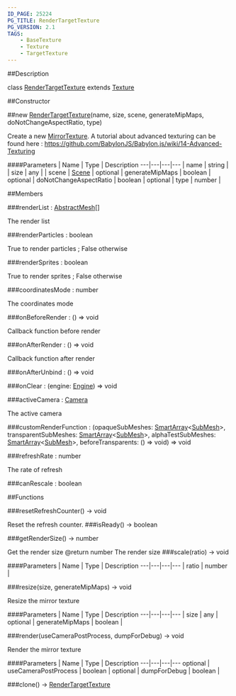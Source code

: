 ```yaml
---
ID_PAGE: 25224
PG_TITLE: RenderTargetTexture
PG_VERSION: 2.1
TAGS:
    - BaseTexture
    - Texture
    - TargetTexture
---
```

##Description

class [RenderTargetTexture](/classes/2.2-alpha/RenderTargetTexture) extends [Texture](/classes/2.2-alpha/Texture)



##Constructor

##new [RenderTargetTexture](/classes/2.2-alpha/RenderTargetTexture)(name, size, scene, generateMipMaps, doNotChangeAspectRatio, type)

Create a new [MirrorTexture](/classes/2.2-alpha/MirrorTexture).
A tutorial about advanced texturing can be found here : https://github.com/BabylonJS/Babylon.js/wiki/14-Advanced-Texturing

####Parameters
 | Name | Type | Description
---|---|---|---
 | name | string | 
 | size | any | 
 | scene | [Scene](/classes/2.2-alpha/Scene) | 
optional | generateMipMaps | boolean | 
optional | doNotChangeAspectRatio | boolean | 
optional | type | number | 

##Members

###renderList : [AbstractMesh](/classes/2.2-alpha/AbstractMesh)[]

The render list

###renderParticles : boolean

True to render particles ; False otherwise

###renderSprites : boolean

True to render sprites ; False otherwise

###coordinatesMode : number

The coordinates mode

###onBeforeRender : () =&gt; void

Callback function before render

###onAfterRender : () =&gt; void

Callback function after render

###onAfterUnbind : () =&gt; void



###onClear : (engine: [Engine](/classes/2.2-alpha/Engine)) =&gt; void



###activeCamera : [Camera](/classes/2.2-alpha/Camera)

The active camera

###customRenderFunction : (opaqueSubMeshes: [SmartArray](/classes/2.2-alpha/SmartArray)&lt;[SubMesh](/classes/2.2-alpha/SubMesh)&gt;, transparentSubMeshes: [SmartArray](/classes/2.2-alpha/SmartArray)&lt;[SubMesh](/classes/2.2-alpha/SubMesh)&gt;, alphaTestSubMeshes: [SmartArray](/classes/2.2-alpha/SmartArray)&lt;[SubMesh](/classes/2.2-alpha/SubMesh)&gt;, beforeTransparents: () =&gt; void) =&gt; void



###refreshRate : number

The rate of refresh

###canRescale : boolean



##Functions

###resetRefreshCounter() &rarr; void

Reset the refresh counter.
###isReady() &rarr; boolean


###getRenderSize() &rarr; number

Get the render size
@return number The render size
###scale(ratio) &rarr; void



####Parameters
 | Name | Type | Description
---|---|---|---
 | ratio | number | 

###resize(size, generateMipMaps) &rarr; void

Resize the mirror texture

####Parameters
 | Name | Type | Description
---|---|---|---
 | size | any | 
optional | generateMipMaps | boolean | 

###render(useCameraPostProcess, dumpForDebug) &rarr; void

Render the mirror texture

####Parameters
 | Name | Type | Description
---|---|---|---
optional | useCameraPostProcess | boolean | 
optional | dumpForDebug | boolean | 

###clone() &rarr; [RenderTargetTexture](/classes/2.2-alpha/RenderTargetTexture)


